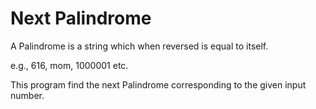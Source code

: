 
# Next Palindrome

A Palindrome is a string which when reversed is equal to itself.

e.g., 616, mom, 1000001 etc.

This program find the next Palindrome corresponding to the given input number.

